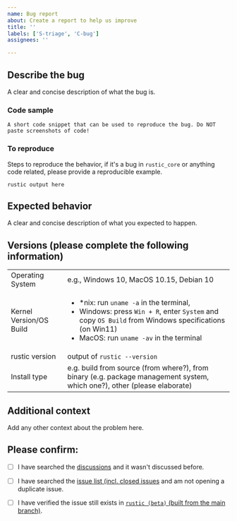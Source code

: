 ```yaml
---
name: Bug report
about: Create a report to help us improve
title: ''
labels: ['S-triage', 'C-bug']
assignees: ''

---
```


## Describe the bug
A clear and concise description of what the bug is.

### Code sample
```text
A short code snippet that can be used to reproduce the bug. Do NOT paste screenshots of code!
```

### To reproduce
Steps to reproduce the behavior, if it's a bug in `rustic_core` or anything code related, please provide a reproducible example.

```
rustic output here
```

## Expected behavior
A clear and concise description of what you expected to happen.

## Versions (please complete the following information)

| | |
|-|-|
| Operating System | e.g., Windows 10, MacOS 10.15, Debian 10 |
| Kernel Version/OS Build | <ul><li>*nix: run `uname -a` in the terminal,</li><li>Windows: press `Win + R`, enter `System` and copy `OS Build` from Windows specifications (on Win11)</li><li>MacOS: run `uname -av` in the terminal </li>|
| rustic version | output of `rustic --version` |
| Install type | e.g. build from source (from where?), from binary (e.g. package management system, which one?), other (please elaborate) |

## Additional context
Add any other context about the problem here.

## Please confirm:

- [ ] I have searched the [discussions](https://github.com/rustic-rs/rustic/discussions) and it wasn't discussed before.
- [ ] I have searched the [issue list (incl. closed issues](https://github.com/rustic-rs/rustic/issues?q=is%3Aissue) and am not opening a duplicate issue.
- [ ] I have verified the issue still exists in [`rustic (beta)` (built from the main branch)](https://github.com/rustic-rs/rustic-beta).

